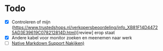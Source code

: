 # Todo

- [x] Controleren of mijn (https://www.trustedshops.nl/verkopersbeoordeling/info_XB81F14D44725AD3E39619C078212814D.html)[review] erop staat
- [x] Andere kabel voor monitor zoeken en meenemen naar werk
- [ ] [Native Markdown Support Nakijken)](https://code.visualstudio.com/Docs/languages/markdown#_markdown-preview)
